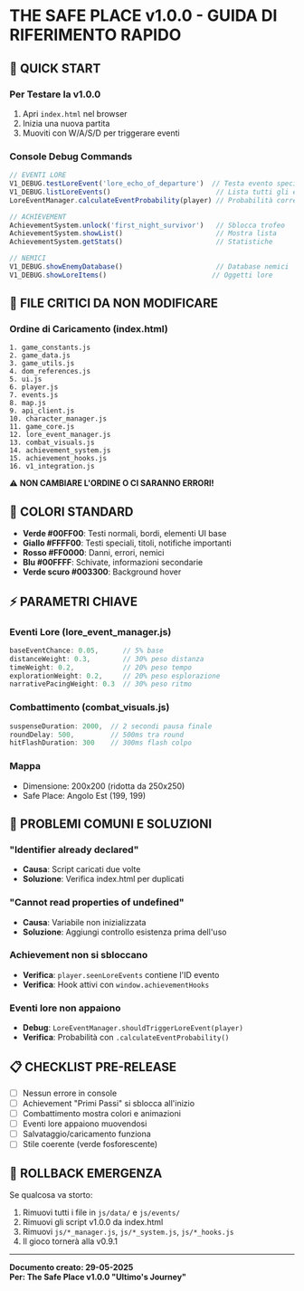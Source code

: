 # THE SAFE PLACE v1.0.0 - GUIDA DI RIFERIMENTO RAPIDO

## 🚀 QUICK START

### Per Testare la v1.0.0
1. Apri `index.html` nel browser
2. Inizia una nuova partita
3. Muoviti con W/A/S/D per triggerare eventi

### Console Debug Commands
```javascript
// EVENTI LORE
V1_DEBUG.testLoreEvent('lore_echo_of_departure')  // Testa evento specifico
V1_DEBUG.listLoreEvents()                          // Lista tutti gli eventi
LoreEventManager.calculateEventProbability(player) // Probabilità corrente

// ACHIEVEMENT  
AchievementSystem.unlock('first_night_survivor')   // Sblocca trofeo
AchievementSystem.showList()                       // Mostra lista
AchievementSystem.getStats()                       // Statistiche

// NEMICI
V1_DEBUG.showEnemyDatabase()                       // Database nemici
V1_DEBUG.showLoreItems()                          // Oggetti lore
```

## 📁 FILE CRITICI DA NON MODIFICARE

### Ordine di Caricamento (index.html)
```
1. game_constants.js
2. game_data.js  
3. game_utils.js
4. dom_references.js
5. ui.js
6. player.js
7. events.js
8. map.js
9. api_client.js
10. character_manager.js
11. game_core.js
12. lore_event_manager.js
13. combat_visuals.js
14. achievement_system.js
15. achievement_hooks.js
16. v1_integration.js
```
⚠️ **NON CAMBIARE L'ORDINE O CI SARANNO ERRORI!**

## 🎨 COLORI STANDARD

- **Verde #00FF00**: Testi normali, bordi, elementi UI base
- **Giallo #FFFF00**: Testi speciali, titoli, notifiche importanti
- **Rosso #FF0000**: Danni, errori, nemici
- **Blu #00FFFF**: Schivate, informazioni secondarie
- **Verde scuro #003300**: Background hover

## ⚡ PARAMETRI CHIAVE

### Eventi Lore (lore_event_manager.js)
```javascript
baseEventChance: 0.05,      // 5% base
distanceWeight: 0.3,        // 30% peso distanza
timeWeight: 0.2,            // 20% peso tempo
explorationWeight: 0.2,     // 20% peso esplorazione  
narrativePacingWeight: 0.3  // 30% peso ritmo
```

### Combattimento (combat_visuals.js)
```javascript
suspenseDuration: 2000,  // 2 secondi pausa finale
roundDelay: 500,         // 500ms tra round
hitFlashDuration: 300    // 300ms flash colpo
```

### Mappa
- Dimensione: 200x200 (ridotta da 250x250)
- Safe Place: Angolo Est (199, 199)

## 🐛 PROBLEMI COMUNI E SOLUZIONI

### "Identifier already declared"
- **Causa**: Script caricati due volte
- **Soluzione**: Verifica index.html per duplicati

### "Cannot read properties of undefined"
- **Causa**: Variabile non inizializzata
- **Soluzione**: Aggiungi controllo esistenza prima dell'uso

### Achievement non si sbloccano
- **Verifica**: `player.seenLoreEvents` contiene l'ID evento
- **Verifica**: Hook attivi con `window.achievementHooks`

### Eventi lore non appaiono
- **Debug**: `LoreEventManager.shouldTriggerLoreEvent(player)`
- **Verifica**: Probabilità con `.calculateEventProbability()`

## 📋 CHECKLIST PRE-RELEASE

- [ ] Nessun errore in console
- [ ] Achievement "Primi Passi" si sblocca all'inizio
- [ ] Combattimento mostra colori e animazioni
- [ ] Eventi lore appaiono muovendosi
- [ ] Salvataggio/caricamento funziona
- [ ] Stile coerente (verde fosforescente)

## 🔄 ROLLBACK EMERGENZA

Se qualcosa va storto:
1. Rimuovi tutti i file in `js/data/` e `js/events/`
2. Rimuovi gli script v1.0.0 da index.html
3. Rimuovi `js/*_manager.js`, `js/*_system.js`, `js/*_hooks.js`
4. Il gioco tornerà alla v0.9.1

---
**Documento creato: 29-05-2025**  
**Per: The Safe Place v1.0.0 "Ultimo's Journey"** 
